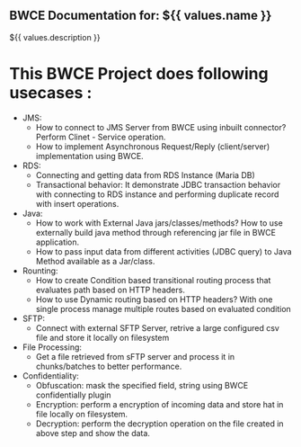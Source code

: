 BWCE Documentation for: ${{ values.name }}
-------

${{ values.description }}

This BWCE Project does following usecases :
===========================

- JMS:
    - How to connect to JMS Server from BWCE using inbuilt connector? Perform Clinet - Service operation.
    - How to implement Asynchronous Request/Reply (client/server) implementation using BWCE.
- RDS:
    - Connecting and getting data from RDS Instance (Maria DB)
    - Transactional behavior: It demonstrate JDBC transaction behavior with connecting to RDS instance and performing duplicate record with insert operations.
- Java:
    - How to work with External Java jars/classes/methods? How to use externally build java method through referencing jar file in BWCE application.
    - How to pass input data from different activities (JDBC query) to Java Method available as a Jar/class.
- Rounting:
    - How to create Condition based transitional routing process that evaluates path based on HTTP headers.
    - How to use Dynamic routing based on HTTP headers? With one single process manage multiple routes based on evaluated condition
- SFTP:
    - Connect with external SFTP Server, retrive a large configured csv file and store it locally on filesystem
- File Processing:
    - Get a file retrieved from sFTP server and process it in chunks/batches to better performance.
- Confidentiality:
    - Obfuscation: mask the specified field, string using BWCE confidentially plugin
    - Encryption: perform a encryption of incoming data and store hat in file locally on filesystem.
    - Decryption: perform the decryption operation on the file created in above step and show the data. 

